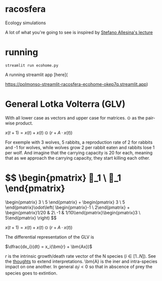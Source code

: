 # racosfera
Ecology simulations

A lot of what you're going to see is inspired by [Stefano Allesina's lecture](https://stefanoallesina.github.io/Sao_Paulo_School/intro.html)


# running

`streamlit run ecohome.py`


A running streamlit app [here](

https://polmonso-streamlit-racosfera-ecohome-okep7q.streamlit.app)

# General Lotka Volterra (GLV)

With all lower case as vectors and upper case for matrices. $\odot$ as the pair-wise product.

$x(t+1) = x(t) + x(t)\odot(r + A·x(t))$

For exemple with 3 wolves, 5 rabbits, a reproduction rate of 2 for rabbits and -1 for wolves, while
wolves grow 2 per rabbit eaten and rabbits lose 1 per wolf. And imagine that the carrying capacity is 20 for each, meaning that as we approach the carrying capacity, they start killing each other.

$$
\begin{pmatrix}
           🐺_1 \\
           🐇_1
\end{pmatrix}
=
\begin{pmatrix}
           3 \\
           5
\end{pmatrix} + \begin{pmatrix}
           3 \\
           5
\end{pmatrix}\odot\left(
    \begin{pmatrix}-1 \\ 2\end{pmatrix}
    + \begin{pmatrix}1/20 & 2\\ -1 & 1/10\\\end{pmatrix}\begin{pmatrix}3 \\ 5\end{pmatrix}
\right)
$$

$x(t+1) = x(t) + x(t)\odot(r + A·x(t))$

The differential representation of the GLV is

$\dfrac{dx_i}{dt} = x_i(\bm{r} + \bm{Ax})$

$r$ is the intrinsic growth/death rate vector of the N species ($i \in [1..N]$). See the [thoughts](docs/thoughts.md) to extend interpretations.
\bm{A} is the iner and intra-species impact on one another. In general $a_ii < 0$ so that in abscence of prey the species goes to extintion.
